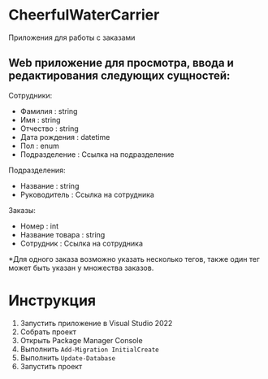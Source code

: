 # CheerfulWaterCarrier
Приложения для работы с заказами
## Web приложение для просмотра, ввода и редактирования следующих сущностей:

Сотрудники:
* Фамилия : string
* Имя : string
*  Отчество : string
*  Дата рождения : datetime
*  Пол : enum
*  Подразделение :  Ссылка на подразделение

Подразделения:
* Название : string
* Руководитель : Ссылка на сотрудника

Заказы:
* Номер : int
* Название товара : string
* Сотрудник : Ссылка на сотрудника
	
*Для одного заказа возможно указать несколько тегов, также один тег может быть указан у множества заказов.

# Инструкция
1. Запустить приложение в Visual Studio 2022
2. Собрать проект
3. Открыть Package Manager Console
4. Выполнить ```Add-Migration InitialCreate```
5. Выполнить ```Update-Database```
6. Запустить проект
